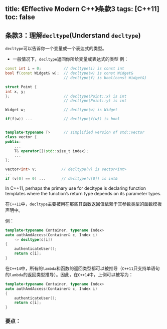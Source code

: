 title: 《Effective Modern C++》条款3
tags: [C++11]
toc: false
---

## 条款3：理解`decltype`(Understand `decltype`)

`decltype`可以告诉你一个变量或一个表达式的类型。

- 一般情况下，`decltype`返回你所给变量或表达式的类型
例：
```C++
const int i = 0;          // decltype(i) is const int
bool f(const Widget& w);  // decltype(w) is const Widget&
                          // decltype(f) is bool(const Widget&)

struct Point {
int x, y;
};                        // decltype(Point::x) is int
                          // decltype(Point::y) is int

Widget w;                 // decltype(w) is Widget

if(f(w)) ...              // decltype(f(w)) is bool


template<typename T>      // simplified version of std::vector
class vector {
public:
    ...
    T& operator[](std::size_t index);
    ...
};

vector<int> v;           // decltype(v) is vector<int>
...
if (v[0] == 0) ...       // decltype(v[0]) is int&
```
In C++11, perhaps the primary use for decltype is declaring function templates
where the function’s return type depends on its parameter types. 

在`C++11`中，`decltype`主要被用在那些其函数返回值依赖于其参数类型的函数模板声明中。

例：
```C++
template<typename Container, typename Index>
auto authAndAccess(Container& c, Index i)
    -> decltype(c[i])
{
    authenticateUser();
    return c[i];
}
```

在`C++14`中，所有的`lambda`和函数的返回类型都可以被推导（`C++11`只支持单语句的`lambda`的返回类型推导）。因此，在`C++14`中，上例可以被写为：

```C++
template<typename Container, typename Index>
auto authAndAccess(Container& c, Index i) 
{
    authenticateUser();
    return c[i];
}
```



### 要点：


[Item 1]: /《Effective-Modern-C++》学习笔记1

[Item 2]: /《Effective-Modern-C++》学习笔记2
